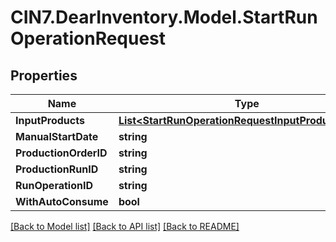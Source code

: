 # CIN7.DearInventory.Model.StartRunOperationRequest

## Properties

| Name                  | Type                                                                                                        | Description | Notes      |
| --------------------- | ----------------------------------------------------------------------------------------------------------- | ----------- | ---------- |
| **InputProducts**     | [**List&lt;StartRunOperationRequestInputProductsInner&gt;**](StartRunOperationRequestInputProductsInner.md) |             | [optional] |
| **ManualStartDate**   | **string**                                                                                                  |             | [optional] |
| **ProductionOrderID** | **string**                                                                                                  |             | [optional] |
| **ProductionRunID**   | **string**                                                                                                  |             | [optional] |
| **RunOperationID**    | **string**                                                                                                  |             | [optional] |
| **WithAutoConsume**   | **bool**                                                                                                    |             | [optional] |

[[Back to Model list]](../README.md#documentation-for-models) [[Back to API list]](../README.md#documentation-for-api-endpoints) [[Back to README]](../README.md)
